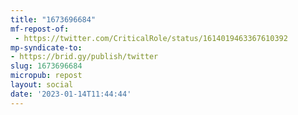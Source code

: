```yaml
---
title: "1673696684"
mf-repost-of:
 - https://twitter.com/CriticalRole/status/1614019463367610392
mp-syndicate-to:
- https://brid.gy/publish/twitter
slug: 1673696684
micropub: repost
layout: social
date: '2023-01-14T11:44:44'
---
```


